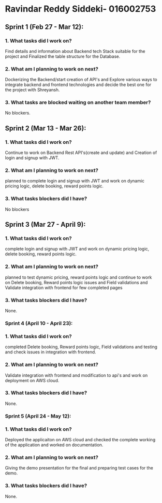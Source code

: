 # Ravindar Reddy Siddeki- 016002753

## Sprint 1 (Feb 27 - Mar 12):

### 1. What tasks did I work on?

Find details and information about Backend tech Stack suitable for the project and Finalized the table structure for the Database.

### 2. What am I planning to work on next?

Dockerizing the Backend/start creation of API's and Explore various ways to integrate backend and frontend technologies and decide the best one for the project with Shreyansh.

### 3. What tasks are blocked waiting on another team member?

No blockers.


## Sprint 2 (Mar 13 - Mar 26):

### 1. What tasks did I work on?

Continue to work on Backend Rest API's(create and update) and Creation of login and signup with JWT.

### 2. What am I planning to work on next?
planned to complete login and signup with JWT and work on dynamic pricing logic, delete booking, reward points logic.

### 3. What tasks blockers did I have?

No blockers


## Sprint 3 (Mar 27 - April 9):

### 1. What tasks did I work on?

complete login and signup with JWT and work on dynamic pricing logic, delete booking, reward points logic.

### 2. What am I planning to work on next?

planned to test dynamic pricing, reward points logic and continue to work on Delete booking, Reward points logic issues and Field validations and Validate integration with frontend for few completed pages

### 3. What tasks blockers did I have?

None.


### Sprint 4 (April 10 - April 23):

### 1. What tasks did I work on?

completed Delete booking, Reward points logic, Field validations and testing and check issues in integration with frontend.

### 2. What am I planning to work on next?

Validate integration with frontend and modification to api's and work on deployment on AWS cloud.

### 3. What tasks blockers did I have?

None.


### Sprint 5 (April 24 - May 12):

### 1. What tasks did I work on?

Deployed the applicaiton on AWS cloud and checked the complete working of the application and worked on documentation.

### 2. What am I planning to work on next?

Giving the demo presentation for the final and preparing test cases for the demo.

### 3. What tasks blockers did I have?

None.
